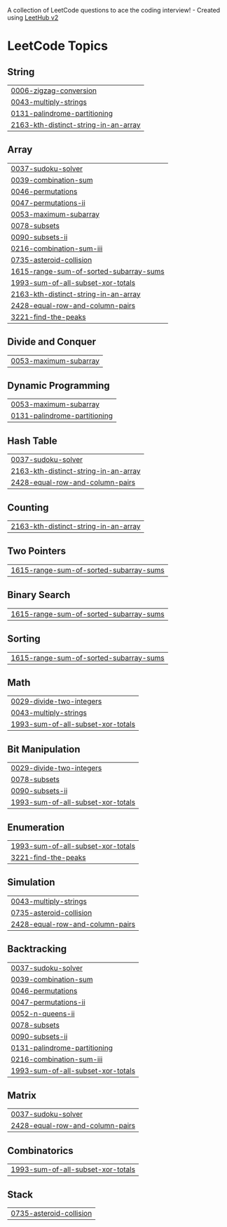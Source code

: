 A collection of LeetCode questions to ace the coding interview! - Created using [LeetHub v2](https://github.com/arunbhardwaj/LeetHub-2.0)
<!---LeetCode Topics Start-->
# LeetCode Topics
## String
|  |
| ------- |
| [0006-zigzag-conversion](https://github.com/pranish2004/LeetCode/tree/master/0006-zigzag-conversion) |
| [0043-multiply-strings](https://github.com/pranish2004/LeetCode/tree/master/0043-multiply-strings) |
| [0131-palindrome-partitioning](https://github.com/pranish2004/LeetCode/tree/master/0131-palindrome-partitioning) |
| [2163-kth-distinct-string-in-an-array](https://github.com/pranish2004/LeetCode/tree/master/2163-kth-distinct-string-in-an-array) |
## Array
|  |
| ------- |
| [0037-sudoku-solver](https://github.com/pranish2004/LeetCode/tree/master/0037-sudoku-solver) |
| [0039-combination-sum](https://github.com/pranish2004/LeetCode/tree/master/0039-combination-sum) |
| [0046-permutations](https://github.com/pranish2004/LeetCode/tree/master/0046-permutations) |
| [0047-permutations-ii](https://github.com/pranish2004/LeetCode/tree/master/0047-permutations-ii) |
| [0053-maximum-subarray](https://github.com/pranish2004/LeetCode/tree/master/0053-maximum-subarray) |
| [0078-subsets](https://github.com/pranish2004/LeetCode/tree/master/0078-subsets) |
| [0090-subsets-ii](https://github.com/pranish2004/LeetCode/tree/master/0090-subsets-ii) |
| [0216-combination-sum-iii](https://github.com/pranish2004/LeetCode/tree/master/0216-combination-sum-iii) |
| [0735-asteroid-collision](https://github.com/pranish2004/LeetCode/tree/master/0735-asteroid-collision) |
| [1615-range-sum-of-sorted-subarray-sums](https://github.com/pranish2004/LeetCode/tree/master/1615-range-sum-of-sorted-subarray-sums) |
| [1993-sum-of-all-subset-xor-totals](https://github.com/pranish2004/LeetCode/tree/master/1993-sum-of-all-subset-xor-totals) |
| [2163-kth-distinct-string-in-an-array](https://github.com/pranish2004/LeetCode/tree/master/2163-kth-distinct-string-in-an-array) |
| [2428-equal-row-and-column-pairs](https://github.com/pranish2004/LeetCode/tree/master/2428-equal-row-and-column-pairs) |
| [3221-find-the-peaks](https://github.com/pranish2004/LeetCode/tree/master/3221-find-the-peaks) |
## Divide and Conquer
|  |
| ------- |
| [0053-maximum-subarray](https://github.com/pranish2004/LeetCode/tree/master/0053-maximum-subarray) |
## Dynamic Programming
|  |
| ------- |
| [0053-maximum-subarray](https://github.com/pranish2004/LeetCode/tree/master/0053-maximum-subarray) |
| [0131-palindrome-partitioning](https://github.com/pranish2004/LeetCode/tree/master/0131-palindrome-partitioning) |
## Hash Table
|  |
| ------- |
| [0037-sudoku-solver](https://github.com/pranish2004/LeetCode/tree/master/0037-sudoku-solver) |
| [2163-kth-distinct-string-in-an-array](https://github.com/pranish2004/LeetCode/tree/master/2163-kth-distinct-string-in-an-array) |
| [2428-equal-row-and-column-pairs](https://github.com/pranish2004/LeetCode/tree/master/2428-equal-row-and-column-pairs) |
## Counting
|  |
| ------- |
| [2163-kth-distinct-string-in-an-array](https://github.com/pranish2004/LeetCode/tree/master/2163-kth-distinct-string-in-an-array) |
## Two Pointers
|  |
| ------- |
| [1615-range-sum-of-sorted-subarray-sums](https://github.com/pranish2004/LeetCode/tree/master/1615-range-sum-of-sorted-subarray-sums) |
## Binary Search
|  |
| ------- |
| [1615-range-sum-of-sorted-subarray-sums](https://github.com/pranish2004/LeetCode/tree/master/1615-range-sum-of-sorted-subarray-sums) |
## Sorting
|  |
| ------- |
| [1615-range-sum-of-sorted-subarray-sums](https://github.com/pranish2004/LeetCode/tree/master/1615-range-sum-of-sorted-subarray-sums) |
## Math
|  |
| ------- |
| [0029-divide-two-integers](https://github.com/pranish2004/LeetCode/tree/master/0029-divide-two-integers) |
| [0043-multiply-strings](https://github.com/pranish2004/LeetCode/tree/master/0043-multiply-strings) |
| [1993-sum-of-all-subset-xor-totals](https://github.com/pranish2004/LeetCode/tree/master/1993-sum-of-all-subset-xor-totals) |
## Bit Manipulation
|  |
| ------- |
| [0029-divide-two-integers](https://github.com/pranish2004/LeetCode/tree/master/0029-divide-two-integers) |
| [0078-subsets](https://github.com/pranish2004/LeetCode/tree/master/0078-subsets) |
| [0090-subsets-ii](https://github.com/pranish2004/LeetCode/tree/master/0090-subsets-ii) |
| [1993-sum-of-all-subset-xor-totals](https://github.com/pranish2004/LeetCode/tree/master/1993-sum-of-all-subset-xor-totals) |
## Enumeration
|  |
| ------- |
| [1993-sum-of-all-subset-xor-totals](https://github.com/pranish2004/LeetCode/tree/master/1993-sum-of-all-subset-xor-totals) |
| [3221-find-the-peaks](https://github.com/pranish2004/LeetCode/tree/master/3221-find-the-peaks) |
## Simulation
|  |
| ------- |
| [0043-multiply-strings](https://github.com/pranish2004/LeetCode/tree/master/0043-multiply-strings) |
| [0735-asteroid-collision](https://github.com/pranish2004/LeetCode/tree/master/0735-asteroid-collision) |
| [2428-equal-row-and-column-pairs](https://github.com/pranish2004/LeetCode/tree/master/2428-equal-row-and-column-pairs) |
## Backtracking
|  |
| ------- |
| [0037-sudoku-solver](https://github.com/pranish2004/LeetCode/tree/master/0037-sudoku-solver) |
| [0039-combination-sum](https://github.com/pranish2004/LeetCode/tree/master/0039-combination-sum) |
| [0046-permutations](https://github.com/pranish2004/LeetCode/tree/master/0046-permutations) |
| [0047-permutations-ii](https://github.com/pranish2004/LeetCode/tree/master/0047-permutations-ii) |
| [0052-n-queens-ii](https://github.com/pranish2004/LeetCode/tree/master/0052-n-queens-ii) |
| [0078-subsets](https://github.com/pranish2004/LeetCode/tree/master/0078-subsets) |
| [0090-subsets-ii](https://github.com/pranish2004/LeetCode/tree/master/0090-subsets-ii) |
| [0131-palindrome-partitioning](https://github.com/pranish2004/LeetCode/tree/master/0131-palindrome-partitioning) |
| [0216-combination-sum-iii](https://github.com/pranish2004/LeetCode/tree/master/0216-combination-sum-iii) |
| [1993-sum-of-all-subset-xor-totals](https://github.com/pranish2004/LeetCode/tree/master/1993-sum-of-all-subset-xor-totals) |
## Matrix
|  |
| ------- |
| [0037-sudoku-solver](https://github.com/pranish2004/LeetCode/tree/master/0037-sudoku-solver) |
| [2428-equal-row-and-column-pairs](https://github.com/pranish2004/LeetCode/tree/master/2428-equal-row-and-column-pairs) |
## Combinatorics
|  |
| ------- |
| [1993-sum-of-all-subset-xor-totals](https://github.com/pranish2004/LeetCode/tree/master/1993-sum-of-all-subset-xor-totals) |
## Stack
|  |
| ------- |
| [0735-asteroid-collision](https://github.com/pranish2004/LeetCode/tree/master/0735-asteroid-collision) |
<!---LeetCode Topics End-->